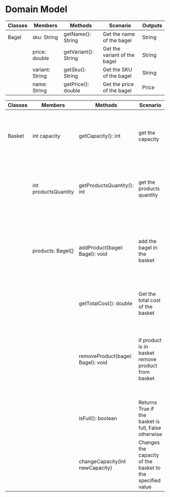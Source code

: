 # Domain Model


| Classes | Members         | Methods              | Scenario                          | Outputs |
|---------|-----------------|----------------------|-----------------------------------|---------|
| Bagel   | sku: String     | getName(): String    | Get the name of the bagel         | String  |
|         | price: double   | getVariant(): String | Get the variant of the bagel      | String  |
|         | variant: String | getSku(): String     | Get the SKU of the bagel          | String  |
|         | name: String    | getPrice(): double   | Get the price of the bagel        | Price   |


| Classes | Members              | Methods                           | Scenario                                                  | Outputs                                                                                          |
|---------|----------------------|-----------------------------------|-----------------------------------------------------------|--------------------------------------------------------------------------------------------------|
| Basket  | int capacity         | getCapacity(): int                | get the capacity                                          | Returns the maximum number of items that the basket can hold                                     |
|         | int productsQuantity | getProductsQuantity(): int        | get the products quantity                                 | Returns the number of products currently in the basket                                           |
|         | products: Bagel[]    | addProduct(bagel: Bagel): void    | add the bagel in the basket                               | Adds a bagel item to the basket. Raises an exception if the basket is already full               |
|         |                      | getTotalCost(): double            | Get the total cost of the basket                          | Returns the total cost of the basket                                                             |
|         |                      | removeProduct(bagel: Bagel): void | if product is in basket remove product from basket        | Removes a bagel item from the basket. Raises an exception if the item is not found in the basket |
|         |                      | isFull(): boolean                 | Returns True if the basket is full, False otherwise       | Returns True if the basket is full, False otherwise                                              |
|         |                      | changeCapacity(int newCapacity)   | Changes the capacity of the basket to the specified value | Changed capacity of the basket                                                                   |
